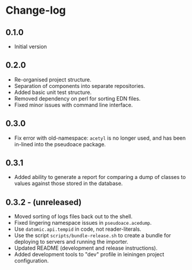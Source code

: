 # Change-log

## 0.1.0
 - Initial version

## 0.2.0
 - Re-organised project structure.
 - Separation of components into separate repositories.
 - Added basic unit test structure.
 - Removed dependency on perl for sorting EDN files.
 - Fixed minor issues with command line interface.

## 0.3.0
 - Fix error with old-namespace:
	`acetyl` is no longer used, and has been in-lined into the
    pseudoace package.

## 0.3.1
 - Added ability to generate a report for comparing a dump of classes to values
   against those stored in the database.

## 0.3.2 - (unreleased)
 - Moved sorting of logs files back out to the shell.
 - Fixed lingering namespace issues in `pseudoace.acedump`.
 - Use `datomic.api.tempid` in code, not reader-literals.
 - Use the script `scripts/bundle-release.sh` to create a bundle for
   deploying to servers and running the importer.
 - Updated README (development and release instructions).
 - Added development tools to "dev" profile in leiningen project configuration.
 
 
